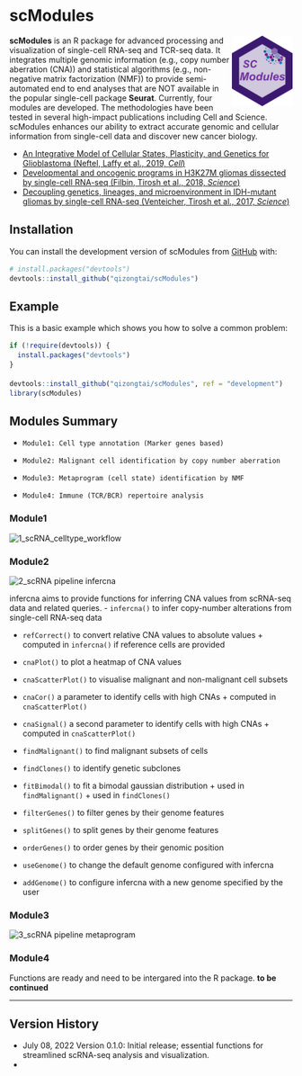 
<!-- README.md is generated from README.Rmd. Please edit that file -->

# scModules

<img align="right" width="108" height="125" src="man/figures/scModules1.png">

<!-- badges: start -->
<!-- badges: end -->

**scModules** is an R package for advanced processing and visualization
of single-cell RNA-seq and TCR-seq data. It integrates multiple genomic
information (e.g., copy number aberration (CNA)) and statistical
algorithms (e.g., non-negative matrix factorization (NMF)) to provide
semi-automated end to end analyses that are NOT available in the popular
single-cell package **Seurat**. Currently, four modules are developed.
The methodologies have been tested in several high-impact publications
including Cell and Science. scModules enhances our ability to extract
accurate genomic and cellular information from single-cell data and
discover new cancer biology.

-   [An Integrative Model of Cellular States, Plasticity, and Genetics
    for Glioblastoma (Neftel, Laffy et al., 2019,
    *Cell*)](https://doi.org/10.1016/j.cell.2019.06.024)
-   [Developmental and oncogenic programs in H3K27M gliomas dissected by
    single-cell RNA-seq (Filbin, Tirosh et al., 2018,
    *Science*)](https://doi.org/10.1126/science.aao4750)
-   [Decoupling genetics, lineages, and microenvironment in IDH-mutant
    gliomas by single-cell RNA-seq (Venteicher, Tirosh et al., 2017,
    *Science*)](https://doi.org/10.1126/science.aai8478)

## Installation

You can install the development version of scModules from
[GitHub](https://github.com/) with:

``` r
# install.packages("devtools")
devtools::install_github("qizongtai/scModules")
```

## Example

This is a basic example which shows you how to solve a common problem:

``` r
if (!require(devtools)) {
  install.packages("devtools")
}

devtools::install_github("qizongtai/scModules", ref = "development")
library(scModules)
```

## Modules Summary

-   `Module1: Cell type annotation (Marker genes based)`

-   `Module2: Malignant cell identification by copy number aberration`

-   `Module3: Metaprogram (cell state) identification by NMF`

-   `Module4: Immune (TCR/BCR) repertoire analysis`

### Module1

![1_scRNA_celltype_workflow](https://user-images.githubusercontent.com/33009124/177924123-b77d89d4-fc91-4673-8ca3-1823942e7d36.PNG)

### Module2

![2_scRNA pipeline
infercna](https://user-images.githubusercontent.com/33009124/177924157-cda90bf3-4953-4c3f-9ab5-7ba03c6222c9.PNG)

infercna aims to provide functions for inferring CNA values from
scRNA-seq data and related queries. - `infercna()` to infer copy-number
alterations from single-cell RNA-seq data

-   `refCorrect()` to convert relative CNA values to absolute values +
    computed in `infercna()` if reference cells are provided

-   `cnaPlot()` to plot a heatmap of CNA values

-   `cnaScatterPlot()` to visualise malignant and non-malignant cell
    subsets

-   `cnaCor()` a parameter to identify cells with high CNAs + computed
    in `cnaScatterPlot()`

-   `cnaSignal()` a second parameter to identify cells with high CNAs +
    computed in `cnaScatterPlot()`

-   `findMalignant()` to find malignant subsets of cells

-   `findClones()` to identify genetic subclones

-   `fitBimodal()` to fit a bimodal gaussian distribution + used in
    `findMalignant()` + used in `findClones()`

-   `filterGenes()` to filter genes by their genome features

-   `splitGenes()` to split genes by their genome features

-   `orderGenes()` to order genes by their genomic position

-   `useGenome()` to change the default genome configured with infercna

-   `addGenome()` to configure infercna with a new genome specified by
    the user

### Module3
![3_scRNA pipeline metaprogram](https://user-images.githubusercontent.com/33009124/180665518-828756b2-df70-4bee-a587-70987cc2cf6c.PNG)


### Module4

Functions are ready and need to be intergared into the R package. **to
be continued**

------------------------------------------------------------------------

## Version History

-   July 08, 2022 Version 0.1.0: Initial release; essential functions
    for streamlined scRNA-seq analysis and visualization.
-
